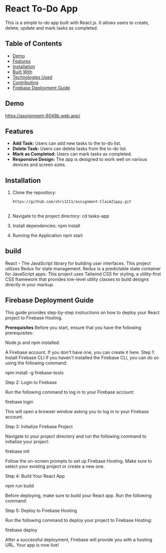 # React To-Do App

This is a simple to-do app built with React.js. It allows users to create, delete, update and mark tasks as completed.

## Table of Contents

- [Demo](#demo)
- [Features](#features)
- [Installation](#installation)
- [Built With](#build)
- [Technologies Used](#technologies-used)
- [Contributing](#contributing)
- [Firebase Deployment Guide](#Firebase-Deployment-Guide)
  

## Demo

https://assignment-6048b.web.app/

## Features

- **Add Task:** Users can add new tasks to the to-do list.
- **Delete Task:** Users can delete tasks from the to-do list.
- **Mark as Completed:** Users can mark tasks as completed.
- **Responsive Design:** The app is designed to work well on various devices and screen sizes.

## Installation

1. Clone the repository:

   ```bash
   https://github.com/shri1211/assignment-ClaimZippy.git
 
2. Navigate to the project directory:
      cd tasks-app
   
4. Install dependencies:
      npm install

4. Running the Application
      npm start
   
## build
React - The JavaScript library for building user interfaces.
This project utilizes Redux for state management. Redux is a predictable state container for JavaScript apps.
This project uses Tailwind CSS for styling, a utility-first CSS framework that provides low-level utility classes to build designs directly in your markup.

## Firebase Deployment Guide

This guide provides step-by-step instructions on how to deploy your React project to Firebase Hosting.

__Prerequisites__
Before you start, ensure that you have the following prerequisites:

Node.js and npm installed.

A Firebase account. If you don't have one, you can create it here.
Step 1: Install Firebase CLI
If you haven't installed the Firebase CLI, you can do so using the following command:

npm install -g firebase-tools

Step 2: Login to Firebase

Run the following command to log in to your Firebase account:

firebase login

This will open a browser window asking you to log in to your Firebase account.

Step 3: Initialize Firebase Project

Navigate to your project directory and run the following command to initialize your project:

firebase init

Follow the on-screen prompts to set up Firebase Hosting. Make sure to select your existing project or create a new one.

Step 4: Build Your React App

npm run build

Before deploying, make sure to build your React app. Run the following command:

Step 5: Deploy to Firebase Hosting

Run the following command to deploy your project to Firebase Hosting:

firebase deploy

After a successful deployment, Firebase will provide you with a hosting URL. Your app is now live!


